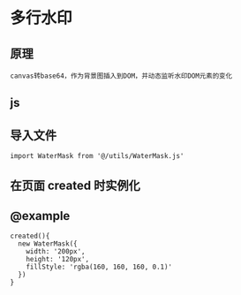 # 多行水印

## 原理
    canvas转base64，作为背景图插入到DOM，并动态监听水印DOM元素的变化

## js
## 导入文件
    import WaterMask from '@/utils/WaterMask.js'

## 在页面 created 时实例化
## @example
    created(){
      new WaterMask({
        width: '200px',
        height: '120px',
        fillStyle: 'rgba(160, 160, 160, 0.1)'
      })
    } 